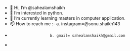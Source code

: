 - 👋 Hi, I’m @sahealamshaikh
- 👀 I’m interested in python.
- 🌱 I’m currently learning masters in computer application.
- 📫 How to reach me :- a. instagram=@sonu.shaikh143
-                       b. gmail= sahealamshaikh@gmail.com
-                       

<!---
sahealamshaikh/sahealamshaikh is a ✨ special ✨ repository because its `README.md` (this file) appears on your GitHub profile.
You can click the Preview link to take a look at your changes.
--->
